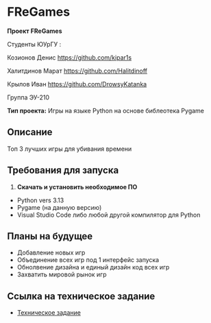 # FReGames 

**Проект FReGames** 


Студенты ЮУрГУ :

Козионов Денис https://github.com/kipar1s

Халитдинов Марат https://github.com/Halitdinoff

Крылов Иван https://github.com/DrowsyKatanka

Группа ЭУ-210

**Тип проекта:**  Игры на языке Python на основе библеотека Pygame

## Описание
Топ 3 лучших игры для убивания времени 


## Требования для запуска

1. **Скачать и установить необходимое ПО**    
- Python vers 3.13    
- Pygame (на данную версию)     
- Visual Studio Code либо любой другой компилятор для Python     




## Планы на будущее
   - Добавление новых игр
   - Объединение всех игр под 1 интерфейс запуска
   - Обнолвение дизайна и единый дизайн код всех игр
   - Захватить мировой рынок игр

## Ссылка на техническое задание

- [Техническое задание](TZ.md)

